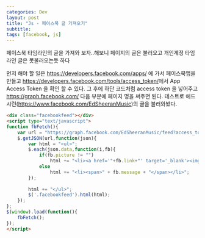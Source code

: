 ```yaml
---
categories: Dev
layout: post
title: "Js - 페이스북 글 가져오기"
subtitle: 
tags: [facebook, js]
---
```

페이스북 타임라인의 글을 가져와 보자..해보니 페이지의 글은 불러오고 개인계정 타임라인 글은 못불러오는듯 하다
<!--more-->

먼저 해야 할 일은 https://developers.facebook.com/apps/ 에 가서 페이스북앱을 만들고 <a href="https://developers.facebook.com/tools/access_token/" target="_blank" title="새창">https://developers.facebook.com/tools/access_token/</a>에서 App Access Token 을 확인 할 수 있다. 그 후에 하단 코드처럼 access token 을 넣어주고 https://graph.facebook.com/ 다음 부분에 페이지 명을 써주면 된다.  테스트로 에드시런(<a href="https://www.facebook.com/EdSheeranMusic" target="_blank" title="새창" class="link">https://www.facebook.com/EdSheeranMusic</a>)의 글을 불러와봤다.</p>

```html
<div class="facebookfeed"></div>
<script type="text/javascript">
function fbFetch(){
    var url = "https://graph.facebook.com/EdSheeranMusic/feed?access_token=YOUR__APP_ACCESS_TOKEN&locale=ko_KR&limit=4&callback=?";
    $.getJSON(url,function(json){
        var html = "<ul>";
        $.each(json.data,function(i,fb){
            if(fb.picture != "")	
                html += "<li><a href='"+fb.link+"' target='_blank'><img src='"+fb.picture+"' alt=''  /><br/><span>" + fb.message + "</span></a></li>";
            else
                html += "<li><span>" + fb.message + "</span></li>";
        });
        
        html += "</ul>";
        $('.facebookfeed').html(html);
    });
};
$(window).load(function(){
    fbFetch();
});
</script>
```

<div class="facebookfeed"><ul></ul></div>

<style>
.facebookfeed li {
	float: left;
}
</style>